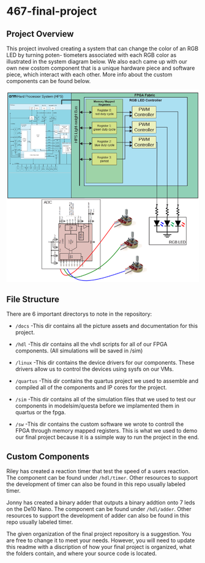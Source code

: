 # 467-final-project

## Project Overview
This project involved creating a system that can change the color of an RGB LED by turning poten-
tiometers associated with each RGB color as illustrated in the system diagram below. We also each came up with our
own new costom component that is a unique hardware piece and software piece, which interact with each other. More info about the custom
components can be found below.

![System Overview](/docs/assets/pwm_system_overview.png)

## File Structure
There are 6 important directorys to note in the repository:
- `/docs`     -This dir contains all the picture assets and documentation for this project.

- `/hdl`      -This dir contains all the vhdl scripts for all of our FPGA components. (All simulations will be saved in /sim)

- `/linux`    -This dir contains the device drivers for our components. These drivers allow us to control the devices using sysfs on our VMs.

- `/quartus`  -This dir contains the quartus project we used to assemble and compiled all of the components and IP cores for the project. 

- `/sim`      -This dir contains all of the simulation files that we used to test our components in modelsim/questa before we implamented them in quartus or the fpga.

- `/sw`       -This dir contains the custom software we wrote to controll the FPGA through memory mapped registers. This is what we used to demo our final project because it is a ssimple way to run the project in the end.

## Custom Components
Riley has created a reaction timer that test the speed of a users reaction. 
The component can be found under `/hdl/timer`. Other resources to support the development
of timer can also be found in this repo usually labeled timer.

Jonny has created a binary adder that outputs a binary addtion onto 7 leds on the De10 Nano. 
The component can be found under `/hdl/adder`. Other resources to support the development
of adder can also be found in this repo usually labeled timer.

The given organization of the final project repository is a suggestion.  You are free to change it to meet your needs.  However, you will need to update this readme with a discription of how your final project is organized, what the folders contain, and where your source code is located.

